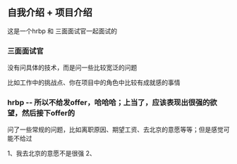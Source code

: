 ## 自我介绍 + 项目介绍

这是一个hrbp 和 三面面试官一起面试的

### 三面面试官
没有问具体的技术，而是问一些比较宽泛的问题

比如工作中的挑战点、你在项目中的角色中比较有成就感的事情



### hrbp -- 所以不给发offer，哈哈哈；上当了，应该表现出很强的欲望，然后接下offer的
问了一些常规的问题，比如离职原因、期望工资、去北京的意愿等等；但是感觉可能不给过

1、我去北京的意愿不是很强
2、